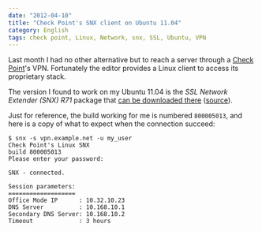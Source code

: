 ```yaml
---
date: "2012-04-10"
title: "Check Point's SNX client on Ubuntu 11.04"
category: English
tags: check point, Linux, Network, snx, SSL, Ubuntu, VPN
---
```


Last month I had no other alternative but to reach a server through a [Check Point](https://wikipedia.org/wiki/Check_Point)'s VPN. Fortunately the editor provides a Linux client to access its proprietary stack.

The version I found to work on my Ubuntu 11.04 is the _SSL Network Extender (SNX) R71_ package that [can be downloaded there](https://supportcontent.checkpoint.com/file_download?id=10656)  ([source](https://supportcenter.checkpoint.com/supportcenter/portal?eventSubmit_doGoviewsolutiondetails=&solutionid=sk41808)).

Just for reference, the build working for me is numbered `800005013`, and here is a copy of what to expect when the connection succeed:

```shell-session
$ snx -s vpn.example.net -u my_user
Check Point's Linux SNX
build 800005013
Please enter your password:

SNX - connected.

Session parameters:
===================
Office Mode IP      : 10.32.10.23
DNS Server          : 10.168.10.1
Secondary DNS Server: 10.168.10.2
Timeout             : 3 hours
```
